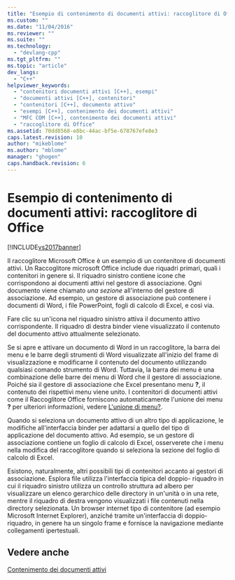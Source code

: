 ```yaml
---
title: "Esempio di contenimento di documenti attivi: raccoglitore di Office | Microsoft Docs"
ms.custom: ""
ms.date: "11/04/2016"
ms.reviewer: ""
ms.suite: ""
ms.technology: 
  - "devlang-cpp"
ms.tgt_pltfrm: ""
ms.topic: "article"
dev_langs: 
  - "C++"
helpviewer_keywords: 
  - "contenitori documenti attivi [C++], esempi"
  - "documenti attivi [C++], contenitori"
  - "contenitori [C++], documento attivo"
  - "esempi [C++], contenimento dei documenti attivi"
  - "MFC COM [C++], contenimento dei documenti attivi"
  - "raccoglitore di Office"
ms.assetid: 70dd8568-e8bc-44ac-bf5e-678767efe8e3
caps.latest.revision: 10
author: "mikeblome"
ms.author: "mblome"
manager: "ghogen"
caps.handback.revision: 6
---
```

# Esempio di contenimento di documenti attivi: raccoglitore di Office
[!INCLUDE[vs2017banner](../assembler/inline/includes/vs2017banner.md)]

Il raccoglitore Microsoft Office è un esempio di un contenitore di documenti attivi.  Un Raccoglitore microsoft Office include due riquadri primari, quali i contenitori in genere sì.  Il riquadro sinistro contiene icone che corrispondono ai documenti attivi nel gestore di associazione.  Ogni documento viene chiamato *una sezione* all'interno del gestore di associazione.  Ad esempio, un gestore di associazione può contenere i documenti di Word, i file PowerPoint, fogli di calcolo di Excel, e così via.  
  
 Fare clic su un'icona nel riquadro sinistro attiva il documento attivo corrispondente.  Il riquadro di destra binder viene visualizzato il contenuto del documento attivo attualmente selezionato.  
  
 Se si apre e attivare un documento di Word in un raccoglitore, la barra dei menu e le barre degli strumenti di Word visualizzate all'inizio del frame di visualizzazione e modificarne il contenuto del documento utilizzando qualsiasi comando strumento di Word.  Tuttavia, la barra dei menu è una combinazione delle barre dei menu di Word che il gestore di associazione.  Poiché sia il gestore di associazione che Excel presentano menu **?**, il contenuto dei rispettivi menu viene unito.  I contenitori di documenti attivi come il Raccoglitore Office forniscono automaticamente l'unione dei menu **?** per ulteriori informazioni, vedere [L'unione di menu?](../mfc/help-menu-merging.md).  
  
 Quando si seleziona un documento attivo di un altro tipo di applicazione, le modifiche all'interfaccia binder per adattarsi a quello del tipo di applicazione del documento attivo.  Ad esempio, se un gestore di associazione contiene un foglio di calcolo di Excel, osserverete che i menu nella modifica del raccoglitore quando si seleziona la sezione del foglio di calcolo di Excel.  
  
 Esistono, naturalmente, altri possibili tipi di contenitori accanto ai gestori di associazione.  Esplora file utilizza l'interfaccia tipica del doppio\- riquadro in cui il riquadro sinistro utilizza un controllo struttura ad albero per visualizzare un elenco gerarchico delle directory in un'unità o in una rete, mentre il riquadro di destra vengono visualizzati i file contenuti nella directory selezionata.  Un browser internet tipo di contenitore \(ad esempio Microsoft Internet Explorer\), anziché tramite un'interfaccia di doppio\- riquadro, in genere ha un singolo frame e fornisce la navigazione mediante collegamenti ipertestuali.  
  
## Vedere anche  
 [Contenimento dei documenti attivi](../mfc/active-document-containment.md)